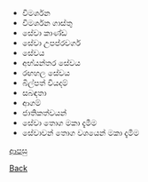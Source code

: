 * විමර්ශන
* විමර්ශන ගාස්තු
* සේවා කාණ්ඩ
* සේවා උපප්රවර්ග
* සේවය
* අභ්යන්තර සේවය
* රඟහල සේවය
* බිල්පත් වියදම්
* සබඳතා
* ආගම්
* ජාතිකත්වයන්
* සේවා තොග මකා දැමීම
* සේවාවන් තොග වශයෙන් මකා දැමීම

[ආපසු](https://github.com/hmislk/hmis/wiki/LIMS-%E0%B6%B4%E0%B6%BB%E0%B7%92%E0%B6%B4%E0%B7%8F%E0%B6%BD%E0%B6%B1%E0%B6%BA)

[Back](https://github.com/hmislk/hmis/wiki)
